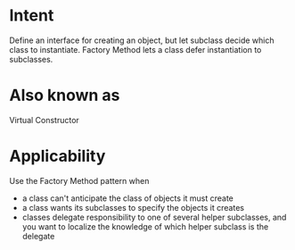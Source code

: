 # Intent
Define an interface for creating an object, but let subclass decide which class to instantiate. Factory Method lets a class defer instantiation to subclasses.

# Also known as
Virtual Constructor

# Applicability
Use the Factory Method pattern when

- a class can't anticipate the class of objects it must create
- a class wants its subclasses to specify the objects it creates
- classes delegate responsibility to one of several helper subclasses, and you want to localize the knowledge of which helper subclass is the delegate
